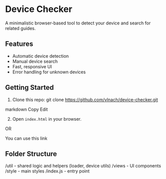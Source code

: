 # Device Checker

A minimalistic browser-based tool to detect your device and search for related guides.

## Features

- Automatic device detection
- Manual device search
- Fast, responsive UI
- Error handling for unknown devices

## Getting Started

1. Clone this repo:
   git clone <https://github.com/vlnach/device-checker.git>

markdown
Copy
Edit

2. Open `index.html` in your browser.

OR

You can use this link

## Folder Structure

/util - shared logic and helpers (loader, device utils)
/views - UI components
/style - main styles
/index.js - entry point

